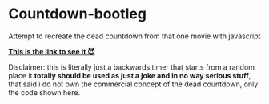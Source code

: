 # Countdown-bootleg
Attempt to recreate the dead countdown from that one movie with javascript

[**This is the link to see it 😈**](https://pandadiestro.github.io/Countdown-bootleg/Code%20n%20stuff/)

Disclaimer: this is literally just a backwards timer that starts from a random place it **totally should be used as just a joke and in no way serious stuff**, that said i do not own the commercial concept of the dead countdown, only the code shown here. 
